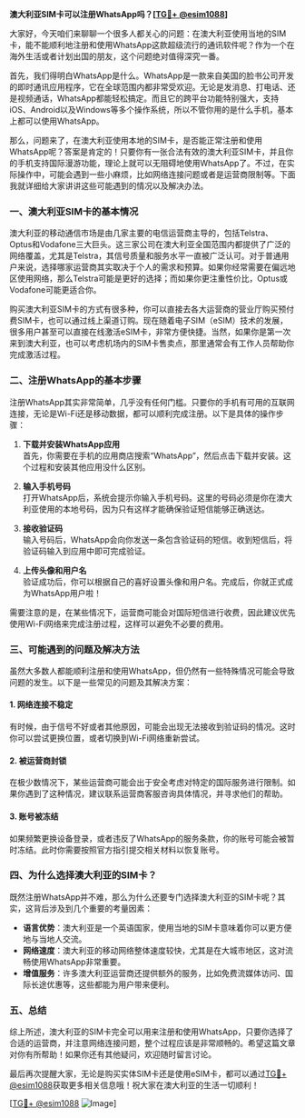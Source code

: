 **澳大利亚SIM卡可以注册WhatsApp吗？[[TG💪+ @esim1088](https://t.me/s/esim1088)]**

大家好，今天咱们来聊聊一个很多人都关心的问题：在澳大利亚使用当地的SIM卡，能不能顺利地注册和使用WhatsApp这款超级流行的通讯软件呢？作为一个在海外生活或者计划出国的朋友，这个问题绝对值得深究一番。

首先，我们得明白WhatsApp是什么。WhatsApp是一款来自美国的脸书公司开发的即时通讯应用程序，它在全球范围内都非常受欢迎。无论是发消息、打电话、还是视频通话，WhatsApp都能轻松搞定。而且它的跨平台功能特别强大，支持iOS、Android以及Windows等多个操作系统，所以不管你用的是什么手机，基本上都可以使用WhatsApp。

那么，问题来了，在澳大利亚使用本地的SIM卡，是否能正常注册和使用WhatsApp呢？答案是肯定的！只要你有一张合法有效的澳大利亚SIM卡，并且你的手机支持国际漫游功能，理论上就可以无阻碍地使用WhatsApp了。不过，在实际操作中，可能会遇到一些小麻烦，比如网络连接问题或者是运营商限制等。下面我就详细给大家讲讲这些可能遇到的情况以及解决办法。

### 一、澳大利亚SIM卡的基本情况

澳大利亚的移动通信市场是由几家主要的电信运营商主导的，包括Telstra、Optus和Vodafone三大巨头。这三家公司在澳大利亚全国范围内都提供了广泛的网络覆盖，尤其是Telstra，其信号质量和服务水平一直被广泛认可。对于普通用户来说，选择哪家运营商其实取决于个人的需求和预算。如果你经常需要在偏远地区使用网络，那么Telstra可能是更好的选择；而如果你更注重性价比，Optus或Vodafone可能更适合你。

购买澳大利亚SIM卡的方式有很多种，你可以直接去各大运营商的营业厅购买预付费SIM卡，也可以通过线上渠道订购。现在随着电子SIM（eSIM）技术的发展，很多用户甚至可以直接在线激活eSIM卡，非常方便快捷。当然，如果你是第一次来到澳大利亚，也可以考虑机场内的SIM卡售卖点，那里通常会有工作人员帮助你完成激活过程。

### 二、注册WhatsApp的基本步骤

注册WhatsApp其实非常简单，几乎没有任何门槛。只要你的手机有可用的互联网连接，无论是Wi-Fi还是移动数据，都可以顺利完成注册。以下是具体的操作步骤：

1. **下载并安装WhatsApp应用**  
   首先，你需要在手机的应用商店搜索“WhatsApp”，然后点击下载并安装。这个过程和安装其他应用没什么区别。

2. **输入手机号码**  
   打开WhatsApp后，系统会提示你输入手机号码。这里的号码必须是你在澳大利亚使用的本地号码，因为只有这样才能确保验证短信能够正确送达。

3. **接收验证码**  
   输入号码后，WhatsApp会向你发送一条包含验证码的短信。收到短信后，将验证码输入到应用中即可完成验证。

4. **上传头像和用户名**  
   验证成功后，你可以根据自己的喜好设置头像和用户名。完成后，你就正式成为WhatsApp用户啦！

需要注意的是，在某些情况下，运营商可能会对国际短信进行收费，因此建议优先使用Wi-Fi网络来完成注册过程，这样可以避免不必要的费用。

### 三、可能遇到的问题及解决方法

虽然大多数人都能顺利注册和使用WhatsApp，但仍然有一些特殊情况可能会导致问题的发生。以下是一些常见的问题及其解决方案：

#### 1. 网络连接不稳定
有时候，由于信号不好或者其他原因，可能会出现无法接收到验证码的情况。这时你可以尝试更换位置，或者切换到Wi-Fi网络重新尝试。

#### 2. 被运营商封锁
在极少数情况下，某些运营商可能会出于安全考虑对特定的国际服务进行限制。如果你遇到了这种情况，建议联系运营商客服咨询具体情况，并寻求他们的帮助。

#### 3. 账号被冻结
如果频繁更换设备登录，或者违反了WhatsApp的服务条款，你的账号可能会被暂时冻结。此时你需要按照官方指引提交相关材料以恢复账号。

### 四、为什么选择澳大利亚的SIM卡？

既然注册WhatsApp并不难，那么为什么还要专门选择澳大利亚的SIM卡呢？其实，这背后涉及到几个重要的考量因素：

- **语言优势**：澳大利亚是一个英语国家，使用当地的SIM卡意味着你可以更方便地与当地人交流。
- **网络速度**：澳大利亚的移动网络整体速度较快，尤其是在大城市地区，这对流畅使用WhatsApp非常重要。
- **增值服务**：许多澳大利亚运营商还提供额外的服务，比如免费流媒体访问、国际长途优惠等，这些都能为用户带来便利。

### 五、总结

综上所述，澳大利亚的SIM卡完全可以用来注册和使用WhatsApp，只要你选择了合适的运营商，并注意网络连接问题，整个过程应该是非常顺畅的。希望这篇文章对你有所帮助！如果你还有其他疑问，欢迎随时留言讨论。

最后再次提醒大家，无论是购买实体SIM卡还是使用eSIM卡，都可以通过[TG💪+ @esim1088](https://t.me/s/esim1088)获取更多相关信息哦！祝大家在澳大利亚的生活一切顺利！

[[TG💪+ @esim1088](https://t.me/s/esim1088) ![Image](https://i.postimg.cc/4NQfJmqS/Snipaste-2025-05-13-00-14-12.png)]